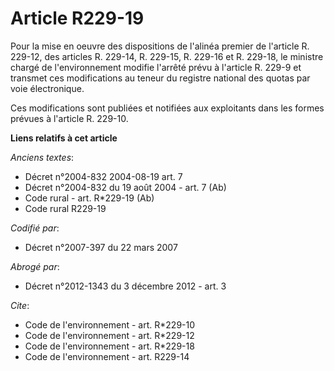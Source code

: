 # Article R229-19

Pour la mise en oeuvre des dispositions de l'alinéa premier de l'article R. 229-12, des articles R. 229-14, R. 229-15, R.
229-16 et R. 229-18, le ministre chargé de l'environnement modifie l'arrêté prévu à l'article R. 229-9 et transmet ces
modifications au teneur du registre national des quotas par voie électronique. 

Ces modifications sont publiées et notifiées aux exploitants dans les formes prévues à l'article R. 229-10.

**Liens relatifs à cet article**

_Anciens textes_:

  - Décret n°2004-832 2004-08-19 art. 7
  - Décret n°2004-832 du 19 août 2004 - art. 7 (Ab)
  - Code rural - art. R*229-19 (Ab)
  - Code rural R229-19

_Codifié par_:

  - Décret n°2007-397 du 22 mars 2007

_Abrogé par_:

  - Décret n°2012-1343 du 3 décembre 2012 - art. 3

_Cite_:

  - Code de l'environnement - art. R*229-10
  - Code de l'environnement - art. R*229-12
  - Code de l'environnement - art. R*229-18
  - Code de l'environnement - art. R229-14
